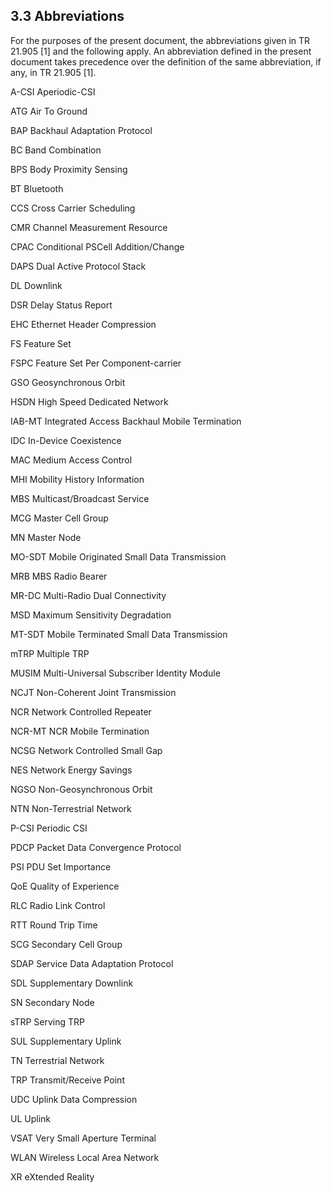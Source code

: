 ## 3.3 Abbreviations

For the purposes of the present document, the abbreviations given in TR
21.905 \[1\] and the following apply. An abbreviation defined in the
present document takes precedence over the definition of the same
abbreviation, if any, in TR 21.905 \[1\].

A-CSI Aperiodic-CSI

ATG Air To Ground

BAP Backhaul Adaptation Protocol

BC Band Combination

BPS Body Proximity Sensing

BT Bluetooth

CCS Cross Carrier Scheduling

CMR Channel Measurement Resource

CPAC Conditional PSCell Addition/Change

DAPS Dual Active Protocol Stack

DL Downlink

DSR Delay Status Report

EHC Ethernet Header Compression

FS Feature Set

FSPC Feature Set Per Component-carrier

GSO Geosynchronous Orbit

HSDN High Speed Dedicated Network

IAB-MT Integrated Access Backhaul Mobile Termination

IDC In-Device Coexistence

MAC Medium Access Control

MHI Mobility History Information

MBS Multicast/Broadcast Service

MCG Master Cell Group

MN Master Node

MO-SDT Mobile Originated Small Data Transmission

MRB MBS Radio Bearer

MR-DC Multi-Radio Dual Connectivity

MSD Maximum Sensitivity Degradation

MT-SDT Mobile Terminated Small Data Transmission

mTRP Multiple TRP

MUSIM Multi-Universal Subscriber Identity Module

NCJT Non-Coherent Joint Transmission

NCR Network Controlled Repeater

NCR-MT NCR Mobile Termination

NCSG Network Controlled Small Gap

NES Network Energy Savings

NGSO Non-Geosynchronous Orbit

NTN Non-Terrestrial Network

P-CSI Periodic CSI

PDCP Packet Data Convergence Protocol

PSI PDU Set Importance

QoE Quality of Experience

RLC Radio Link Control

RTT Round Trip Time

SCG Secondary Cell Group

SDAP Service Data Adaptation Protocol

SDL Supplementary Downlink

SN Secondary Node

sTRP Serving TRP

SUL Supplementary Uplink

TN Terrestrial Network

TRP Transmit/Receive Point

UDC Uplink Data Compression

UL Uplink

VSAT Very Small Aperture Terminal

WLAN Wireless Local Area Network

XR eXtended Reality